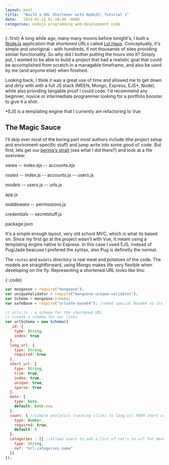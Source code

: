 ```yaml
---
layout: post
title:  "Build a URL Shortener with NodeJS: Tutorial 1"
date:   2019-02-13 01:10:48 -0800
categories: nodejs programming web-development code
---
```


{:.first} 
A long while ago, many many moons before tonight's, I built a [NodeJs](https://nodejs.org/en/) application that shortened URLs called [Lyt.Haus](https://lyt.haus). Conceptually, it's simple and unoriginal - with hundreds, if not thousands of sites 
providing similar functionality. So why did I bother putting the hours into it? Simply put, I wanted to be able to build a project that had a realistic goal that could be accomplished from scratch in a managable timeframe, and also be used by me (and anyone else) when finished.

Looking back, I think it was a great use of time and allowed me to get down and dirty with with a full JS stack (MEEN, Mongo, Express, EJS*, Node), while also providing tangable proof I could code. I'd recommend any beginner, novice or intermediate programmer looking for a portfolio booster to give it a shot. 

*EJS is a templating engine that I currently am refactoring to Vue

## The Magic Sauce

I'll skip over most of the boring part most authors include (the project setup and enviroment-specific stuff) and jump write into some good ol' code. But first, lets get our [bering's strait](https://en.wikipedia.org/wiki/Bering_Strait) (sea what I did there?) and look at a file overview:

*views*  -- index.ejs  -- accounts.ejs
 
*routes* -- index.js -- accounts.js -- users.js
 
*models* -- users.js -- urls.js
 
app.js

*middleware* -- permissions.js
 
*credentials* -- secretstuff.js
 
package.json


It's a simple enough layout, very old school MVC, which is what its based on. Since my first go at the project wasn't with Vue, it meant using a templating engine native to Express. In this case I used EJS, instead of Pug/Jade beacuse I prefered the syntax, also Pug is definetly the normal. 

The `routes` and `models` directory is real meat and potatoes of the code. The models are straightforward, using Mongo makes life very flexible when developing on the fly. Representing a shortened URL looks like this: 

{:.code}
```JavaScript
var mongoose = require("mongoose");
var uniqueValidator = require("mongoose-unique-validator");
var Schema = mongoose.Schema;
var safeBase = require("urlsafe-base64"); //need special Base64 so its url friendly, ie slashes omitted

// urls.js - a schema for the shortened URL
// create a schema for our links
var urlSchema = new Schema({
  _id: {
    type: String,
    index: true
  },
  long_url: {
    type: String,
    required: true
  },
  short_url: {
    type: String,
    trim: true,
    index: true,
    unique: true,
    sparse: true
  },
  date: {
    type: Date,
    default: Date.now
  },
  count: { //simple analytics tracking clicks to long url FROM short url
    type: Number,
    required: true,
    default: 0
  },
  categories : [{ //allows users to add a list of cat's to url for dashboard
    type: String,
    ref: "Url.categories.name"
  }]
});

```


